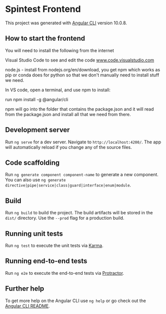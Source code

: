 # Spintest Frontend

This project was generated with [Angular CLI](https://github.com/angular/angular-cli) version 10.0.8.

## How to start the frontend
You will need to install the following from the internet

Visual Studio Code to see and edit the code www.code.visualstudio.com

node.js - install from nodejs.org/en/download, you get npm which works as pip or conda does for python so that we don't manually need to install stuff we need.  

In VS code, open a terminal, and use npm to install:

run npm install -g @angular/cli

npm will go into the folder that contains the package.json and it will read from the package.json and install all that we need from there.




## Development server

Run `ng serve` for a dev server. Navigate to `http://localhost:4200/`. The app will automatically reload if you change any of the source files.

## Code scaffolding

Run `ng generate component component-name` to generate a new component. You can also use `ng generate directive|pipe|service|class|guard|interface|enum|module`.

## Build

Run `ng build` to build the project. The build artifacts will be stored in the `dist/` directory. Use the `--prod` flag for a production build.

## Running unit tests

Run `ng test` to execute the unit tests via [Karma](https://karma-runner.github.io).

## Running end-to-end tests

Run `ng e2e` to execute the end-to-end tests via [Protractor](http://www.protractortest.org/).

## Further help

To get more help on the Angular CLI use `ng help` or go check out the [Angular CLI README](https://github.com/angular/angular-cli/blob/master/README.md).
